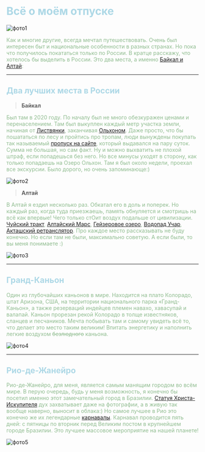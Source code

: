 # <span style="color:lightblue">Всё о моём отпуске</span>
![фото1](IMG_20190715_154132.jpg)

<span style="color:darkseagreen">Как и многие другие, всегда мечтал путешествовать. Очень был интересен быт и национальные особенности в разных странах. Но пока что получилось покататься только по России. В кратце расскажу, что хотелось бы выделить в России. Это два места, а именно [Байкал и Алтай](https://club-miry.ru/wp-content/uploads/4june-793x530.jpg):</span>

---
## <span style="color:lightblue">Два лучших места в России</span>

> **Байкал**

<span style="color:darkseagreen">Был там в 2020 году. По началу был не много обезкуражен ценами и перенаселением. Там был выкуплен каждый метр участка земли, начиная от [Листвянки](https://volkov.irkutsk.ru/content/images/2021/09/AG0A5071.JPG), заканчивая [Ольхоном](https://sib100.ru/wp-content/uploads/2017/04/Hoboi-696x464.jpg). Даже просто, что бы пошататься по лесу и пройтись про тропам, люди вынуждены покупать так называемый [пропуск на сайте](https://baikal-1.ru/news/special-projects/entrance-pass/), который выдавался на пару суток. Сумма не большая, но сам факт. Ну и можно выхватить не плохой штраф, если попадешься без него. Но все минусы уходят в сторону, как только попадаешь на Озеро Ольхон. Там я был около недели, проехал все экскурсии. Было дорого, но очень запоминающе:)</span>

![фото2](IMG_20210617_204041.jpg)

> **Алтай**

<span style="color:darkseagreen">В Алтай я ездил несколько раз. Обкатал его в доль и поперек. Но каждый раз, когда туда приезжаешь, память обнуляется и смотришь на всё как впервые! Чего только стОит воздух подальше от цивилизации. [Чуйский тракт](https://goldaltai.ru/wp-content/uploads/2016/11/kurayskaya-step-altay-1.jpg), [Алтайский Марс](https://otdyxsam.ru/wp-content/uploads/2021/10/nataliekuzovleva_242862355_3021437228115398_2221134117644123480_n.jpg), [Гейзеровое озеро](https://media-cdn.tripadvisor.com/media/photo-s/18/08/22/3e/caption.jpg), [Водопад Учар](https://алтай-чулышман.рф/images/articles/vodopad3.jpg), [Акташский ретранслятор](https://avatars.mds.yandex.net/get-altay/2701879/2a00000172d49e4087750df3be37a6ba3297/XXL). Про каждое место рассказывать не буду конечно. Но если там не были, максимально советую. А если были, то вы меня понимаете :)</span>

![фото3](IMG_20190720_112416.jpg)

---
## <span style="color:lightblue">Гранд-Каньон</span>

<span style="color:darkseagreen">Один из глубочайших каньонов в мире. Находится на плато Колорадо, штат Аризона, США, на территории национального парка «Гранд-Каньон», а также резерваций индейцев племен навахо, хавасупай и валапай. Каньон прорезан рекой Колорадо в толще известняков, сланцев и песчаников.
Мечта побывать там и самому увидеть всё то, что делает это место таким великим! Впитать энергетику и наполнить легкие воздухом ~~безлюдного~~ каньона.</span>

 ![фото4](grand-canyon-1.jpg)

---
## <span style="color:lightblue">Рио-де-Жанейро</span>

<span style="color:darkseagreen">Рио-де-Жанейро, для меня, является самым манящим городом во всём мире. В перую очередь, будь у меня возможность, я конечно бы посетил именно этот замечательный город в Бразилии. [Статуя Христа-Искупителя](https://avatars.mds.yandex.net/get-altay/5457543/2a0000017d1107511a74026e2d30263f0125/L) дух захватывает даже на фотографии, а в живую так вообще наверно, выносит в облака:) Но самое лучшее в Рио это конечно же их легендарные [карнавалы](https://im.kommersant.ru/Issues.photo/CORP/2020/02/25/KMO_162543_17892_1_t222_152302.jpg). Карнавал проводится пять дней: с пятницы по вторник перед Великим постом в крупнейшем городе Бразилии. Это лучшее массовое мероприятие на нашей планете!</span>

![фото5](shutterstock_130434356.jpg)